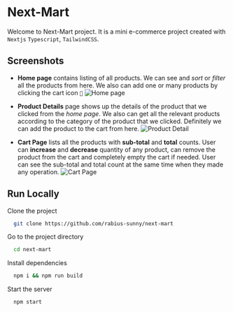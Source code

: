 # Next-Mart

Welcome to Next-Mart project. It is a mini e-commerce project created with `Nextjs` `Typescript`, `TailwindCSS`.

## Screenshots

- **Home page** contains listing of all products. We can see and _sort_ or _filter_ all the products from here. We also can add one or many products by clicking the cart icon `🛒`
  ![Home page](https://next-mart.netlify.app/demo/home.png)

- **Product Details** page shows up the details of the product that we clicked from the _home page_. We also can get all the relevant products according to the category of the product that we clicked. Definitely we can add the product to the cart from here.
  ![Product Detail](https://next-mart.netlify.app/demo/details.png)

- **Cart Page** lists all the products with **sub-total** and **total** counts. User can **increase** and **decrease** quantity of any product, can remove the product from the cart and completely empty the cart if needed. User can see the sub-total and total count at the same time when they made any operation.
  ![Cart Page](https://next-mart.netlify.app/demo/cart.png)

## Run Locally

Clone the project

```bash
  git clone https://github.com/rabius-sunny/next-mart
```

Go to the project directory

```bash
  cd next-mart
```

Install dependencies

```bash
  npm i && npm run build
```

Start the server

```bash
  npm start
```

